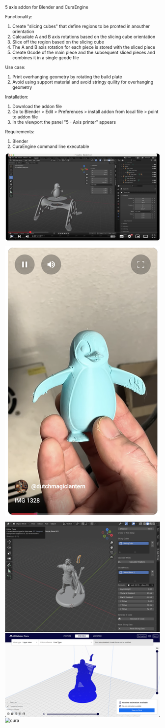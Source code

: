 5 axis addon for Blender and CuraEngine

Functionality:

1) Create "slicing cubes" that define regions to be pronted in anouther orientation
2) Calcualate A and B axis rotations based on the slicing cube orientation
3) Slice off the region based on the slicing cube
4) The A and B axis rotation for each piece is stored with the sliced piece
5) Create Gcode of the main piece and the subsequent sliced pieces and combines it in a single gcode file

Use case:

1) Print overhanging geometry by rotating the build plate
2) Avoid using support material and avoid stringy quility for overhanging geometry

Installation:

1) Download the addon file
2) Go to Blender > Edit > Preferences > install addon from local file > point to addon file
3) In the viewport the panel "5 - Axis printer" appears 

Requirements:

1) Blender
2) CuraEngine command line executable

[![Explanation](explanation_yt.png)](https://www.youtube.com/watch?v=uJB1H7AD7v0)

[![Finished print](short_yt.png)](https://www.youtube.com/watch?v=lAdLOM8ADbw)


![blender](blender_ss.png)
![cura](cura_ss.png)
![cura](IMG_1329.png)
